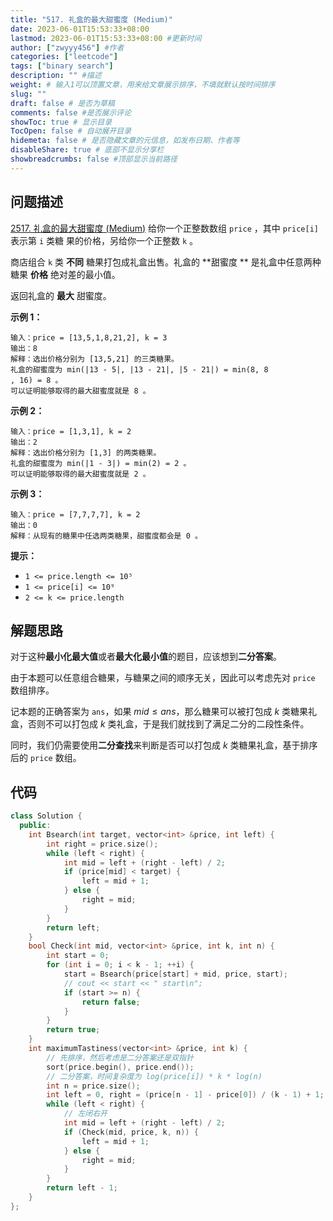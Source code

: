 ```yaml
---
title: "517. 礼盒的最大甜蜜度 (Medium)"
date: 2023-06-01T15:53:33+08:00
lastmod: 2023-06-01T15:53:33+08:00 #更新时间
author: ["zwyyy456"] #作者
categories: ["leetcode"]
tags: ["binary search"]
description: "" #描述
weight: # 输入1可以顶置文章，用来给文章展示排序，不填就默认按时间排序
slug: ""
draft: false # 是否为草稿
comments: false #是否展示评论
showToc: true # 显示目录
TocOpen: false # 自动展开目录
hidemeta: false # 是否隐藏文章的元信息，如发布日期、作者等
disableShare: true # 底部不显示分享栏
showbreadcrumbs: false #顶部显示当前路径
---
```

## 问题描述
[2517. 礼盒的最大甜蜜度 (Medium)](https://leetcode.cn/problems/maximum-tastiness-of-candy-basket/)
给你一个正整数数组 `price` ，其中 `price[i]` 表示第 `i` 类糖
果的价格，另给你一个正整数 `k` 。

商店组合 `k` 类 **不同** 糖果打包成礼盒出售。礼盒的 **甜蜜度
** 是礼盒中任意两种糖果 **价格** 绝对差的最小值。

返回礼盒的 **最大** 甜蜜度。

**示例 1：**

```
输入：price = [13,5,1,8,21,2], k = 3
输出：8
解释：选出价格分别为 [13,5,21] 的三类糖果。
礼盒的甜蜜度为 min(|13 - 5|, |13 - 21|, |5 - 21|) = min(8, 8
, 16) = 8 。
可以证明能够取得的最大甜蜜度就是 8 。

```

**示例 2：**

```
输入：price = [1,3,1], k = 2
输出：2
解释：选出价格分别为 [1,3] 的两类糖果。
礼盒的甜蜜度为 min(|1 - 3|) = min(2) = 2 。
可以证明能够取得的最大甜蜜度就是 2 。

```

**示例 3：**

```
输入：price = [7,7,7,7], k = 2
输出：0
解释：从现有的糖果中任选两类糖果，甜蜜度都会是 0 。

```

**提示：**

- `1 <= price.length <= 10⁵`
- `1 <= price[i] <= 10⁹`
- `2 <= k <= price.length`

## 解题思路
对于这种**最小化最大值**或者**最大化最小值**的题目，应该想到**二分答案**。

由于本题可以任意组合糖果，与糖果之间的顺序无关，因此可以考虑先对 `price` 数组排序。

记本题的正确答案为 `ans`，如果 $mid \leq ans$，那么糖果可以被打包成 $k$ 类糖果礼盒，否则不可以打包成 $k$ 类礼盒，于是我们就找到了满足二分的二段性条件。

同时，我们仍需要使用**二分查找**来判断是否可以打包成 $k$ 类糖果礼盒，基于排序后的 `price` 数组。

## 代码
```cpp
class Solution {
  public:
    int Bsearch(int target, vector<int> &price, int left) {
        int right = price.size();
        while (left < right) {
            int mid = left + (right - left) / 2;
            if (price[mid] < target) {
                left = mid + 1;
            } else {
                right = mid;
            }
        }
        return left;
    }
    bool Check(int mid, vector<int> &price, int k, int n) {
        int start = 0;
        for (int i = 0; i < k - 1; ++i) {
            start = Bsearch(price[start] + mid, price, start);
            // cout << start << " start\n";
            if (start >= n) {
                return false;
            }
        }
        return true;
    }
    int maximumTastiness(vector<int> &price, int k) {
        // 先排序，然后考虑是二分答案还是双指针
        sort(price.begin(), price.end());
        // 二分答案，时间复杂度为 log(price[i]) * k * log(n)
        int n = price.size();
        int left = 0, right = (price[n - 1] - price[0]) / (k - 1) + 1; // 先看看 k 行不行，不行就改成 2
        while (left < right) {
            // 左闭右开
            int mid = left + (right - left) / 2;
            if (Check(mid, price, k, n)) {
                left = mid + 1;
            } else {
                right = mid;
            }
        }
        return left - 1;
    }
};
```
